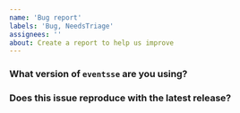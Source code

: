 ```yaml
---
name: 'Bug report'
labels: 'Bug, NeedsTriage'
assignees: ''
about: Create a report to help us improve
---
```


<!-- Please answer these questions before submitting your issue. Thanks! -->

### What version of `eventsse` are you using?


### Does this issue reproduce with the latest release?